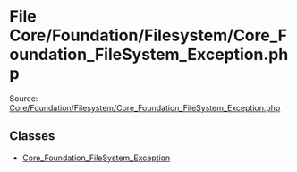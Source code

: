File Core/Foundation/Filesystem/Core_Foundation_FileSystem_Exception.php
=========

Source: [Core/Foundation/Filesystem/Core_Foundation_FileSystem_Exception.php](https://github.com/PrestaShop/PrestaShop/blob/1.6.1.3/Core/Foundation/Filesystem/Core_Foundation_FileSystem_Exception.php)


Classes
-------

* [Core_Foundation_FileSystem_Exception](class.Core_Foundation_FileSystem_Exception.md)

